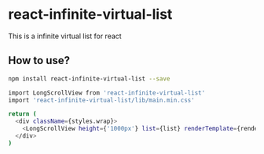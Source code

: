 # react-infinite-virtual-list
This is a infinite virtual list for react

## How to use?

```sh
npm install react-infinite-virtual-list --save
```

```sh
import LongScrollView from 'react-infinite-virtual-list'
import 'react-infinite-virtual-list/lib/main.min.css'

return (
  <div className={styles.wrap}>
    <LongScrollView height={'1000px'} list={list} renderTemplate={renderTemplate} scroll={pageScroll} cardHeight={100} scrollToBottomHeight={100} scrollToBottom={scrollToBottom} />
  </div>
)
```
